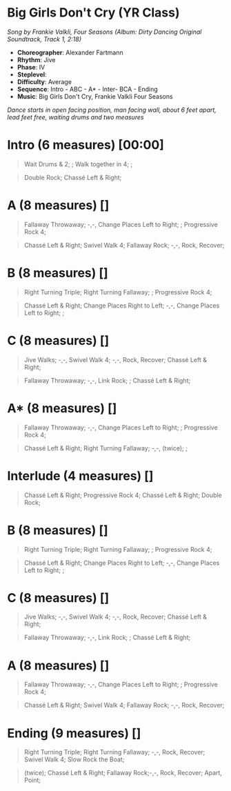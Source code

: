 # Big Girls Don't Cry (YR Class)
*Song by Frankie Valkli, Four Seasons (Album: Dirty Dancing Original Soundtrack, Track 1, 2:18)*

* **Choreographer**: Alexander Fartmann
* **Rhythm**: Jive
* **Phase**: IV
* **Steplevel**:
* **Difficulty**: Average
* **Sequence**: Intro - ABC - A* - Inter- BCA - Ending
* **Music**: Big Girls Don't Cry, Frankie Valkli Four Seasons

*Dance starts in open facing position, man facing wall, about 6 feet apart, lead feet free, waiting drums and two measures*

# Intro (6 measures) [00:00]

> Wait Drums & 2; ; Walk together in 4; ;

> Double Rock; Chassé Left & Right;

# A (8 measures) []

> Fallaway Throwaway; -,-, Change Places Left to Right; ; Progressive Rock 4;

> Chassé Left & Right; Swivel Walk 4; Fallaway Rock; -,-, Rock, Recover;

# B (8 measures) []

> Right Turning Triple; Right Turning Fallaway; ; Progressive Rock 4;

> Chassé Left & Right; Change Places Right to Left; -,-, Change Places Left to Right; ;

# C (8 measures) []

> Jive Walks; -,-, Swivel Walk 4; -,-, Rock, Recover; Chassé Left & Right;

> Fallaway Throwaway; -,-, Link Rock; ; Chassé Left & Right;

# A* (8 measures) []

> Fallaway Throwaway; -,-, Change Places Left to Right; ; Progressive Rock 4;

> Chassé Left & Right; Right Turning Fallaway; -,-, (twice); ;

# Interlude (4 measures) []

> Chassé Left & Right; Progressive Rock 4; Chassé Left & Right; Double Rock;

# B (8 measures) []

> Right Turning Triple; Right Turning Fallaway; ; Progressive Rock 4;

> Chassé Left & Right; Change Places Right to Left; -,-, Change Places Left to Right; ;

# C (8 measures) []

> Jive Walks; -,-, Swivel Walk 4; -,-, Rock, Recover; Chassé Left & Right;

> Fallaway Throwaway; -,-, Link Rock; ; Chassé Left & Right;

# A (8 measures) []

> Fallaway Throwaway; -,-, Change Places Left to Right; ; Progressive Rock 4;

> Chassé Left & Right; Swivel Walk 4; Fallaway Rock; -,-, Rock, Recover;

# Ending (9 measures) []

> Right Turning Triple; Right Turning Fallaway; -,-, Rock, Recover; Swivel Walk 4; Slow Rock the Boat;

> (twice); Chassé Left & Right; Fallaway Rock;-,-, Rock, Recover; Apart, Point;
